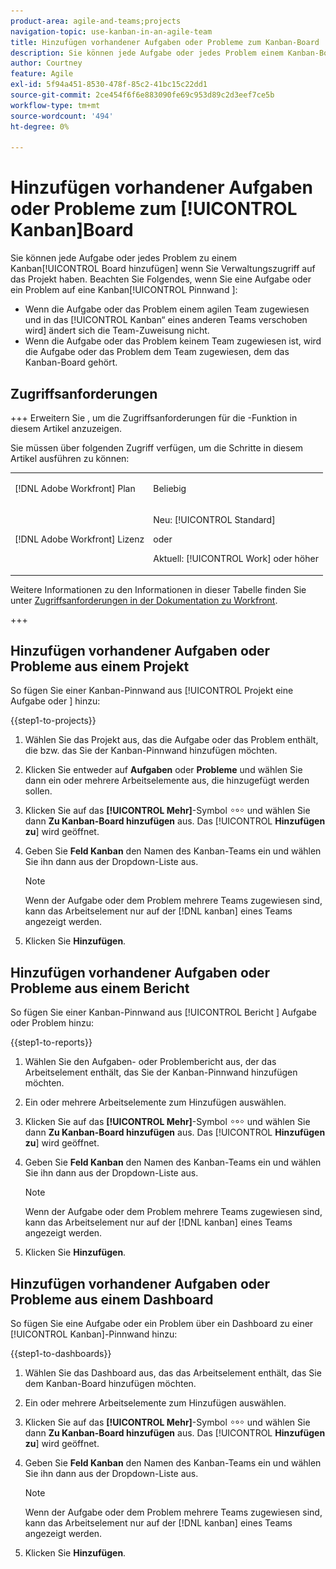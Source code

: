 ```yaml
---
product-area: agile-and-teams;projects
navigation-topic: use-kanban-in-an-agile-team
title: Hinzufügen vorhandener Aufgaben oder Probleme zum Kanban-Board
description: Sie können jede Aufgabe oder jedes Problem einem Kanban-Board hinzufügen, wenn Sie Verwaltungszugriff auf das Projekt haben.
author: Courtney
feature: Agile
exl-id: 5f94a451-8530-478f-85c2-41bc15c22dd1
source-git-commit: 2ce454f6f6e883090fe69c953d89c2d3eef7ce5b
workflow-type: tm+mt
source-wordcount: '494'
ht-degree: 0%

---
```


# Hinzufügen vorhandener Aufgaben oder Probleme zum [!UICONTROL Kanban]Board

<!-- Audited: 4/2025 -->

Sie können jede Aufgabe oder jedes Problem zu einem Kanban[!UICONTROL Board hinzufügen] wenn Sie Verwaltungszugriff auf das Projekt haben. Beachten Sie Folgendes, wenn Sie eine Aufgabe oder ein Problem auf eine Kanban[!UICONTROL Pinnwand ]:

* Wenn die Aufgabe oder das Problem einem agilen Team zugewiesen und in das [!UICONTROL Kanban“ eines anderen Teams verschoben wird] ändert sich die Team-Zuweisung nicht.
* Wenn die Aufgabe oder das Problem keinem Team zugewiesen ist, wird die Aufgabe oder das Problem dem Team zugewiesen, dem das Kanban-Board gehört.

## Zugriffsanforderungen

+++ Erweitern Sie , um die Zugriffsanforderungen für die -Funktion in diesem Artikel anzuzeigen.

Sie müssen über folgenden Zugriff verfügen, um die Schritte in diesem Artikel ausführen zu können:

<table style="table-layout:auto"> 
 <col> 
 </col> 
 <col> 
 </col> 
 <tbody> 
  <tr> 
   <td role="rowheader">[!DNL Adobe Workfront] Plan</td> 
   <td> <p>Beliebig</p> </td> 
  </tr> 
  <tr> 
   <td role="rowheader">[!DNL Adobe Workfront] Lizenz</td> 
   <td> <p>Neu: [!UICONTROL Standard]</p> 
   oder
   <p>Aktuell: [!UICONTROL Work] oder höher</p> </td> 
  </tr>
 </tbody> 
</table>

Weitere Informationen zu den Informationen in dieser Tabelle finden Sie unter [Zugriffsanforderungen in der Dokumentation zu Workfront](/help/quicksilver/administration-and-setup/add-users/access-levels-and-object-permissions/access-level-requirements-in-documentation.md).

+++

## Hinzufügen vorhandener Aufgaben oder Probleme aus einem Projekt

So fügen Sie einer Kanban-Pinnwand aus [!UICONTROL  Projekt eine Aufgabe oder ] hinzu:

{{step1-to-projects}}

1. Wählen Sie das Projekt aus, das die Aufgabe oder das Problem enthält, die bzw. das Sie der Kanban-Pinnwand hinzufügen möchten.
1. Klicken Sie entweder auf **Aufgaben** oder **Probleme** und wählen Sie dann ein oder mehrere Arbeitselemente aus, die hinzugefügt werden sollen.
1. Klicken Sie auf das **[!UICONTROL Mehr]**-Symbol ![Mehr-Symbol](assets/more-icon.png) und wählen Sie dann **Zu Kanban-Board hinzufügen** aus. Das [!UICONTROL **Hinzufügen zu**] wird geöffnet.
1. Geben Sie **Feld Kanban** den Namen des Kanban-Teams ein und wählen Sie ihn dann aus der Dropdown-Liste aus.

   >[!NOTE]
   >
   >Wenn der Aufgabe oder dem Problem mehrere Teams zugewiesen sind, kann das Arbeitselement nur auf der [!DNL kanban] eines Teams angezeigt werden.
1. Klicken Sie **Hinzufügen**.


## Hinzufügen vorhandener Aufgaben oder Probleme aus einem Bericht

So fügen Sie einer Kanban-Pinnwand aus [!UICONTROL  Bericht ] Aufgabe oder Problem hinzu:

{{step1-to-reports}}

1. Wählen Sie den Aufgaben- oder Problembericht aus, der das Arbeitselement enthält, das Sie der Kanban-Pinnwand hinzufügen möchten.
1. Ein oder mehrere Arbeitselemente zum Hinzufügen auswählen.
1. Klicken Sie auf das **[!UICONTROL Mehr]**-Symbol ![Mehr-Symbol](assets/more-icon.png) und wählen Sie dann **Zu Kanban-Board hinzufügen** aus. Das [!UICONTROL **Hinzufügen zu**] wird geöffnet.
1. Geben Sie **Feld Kanban** den Namen des Kanban-Teams ein und wählen Sie ihn dann aus der Dropdown-Liste aus.

   >[!NOTE]
   >
   >Wenn der Aufgabe oder dem Problem mehrere Teams zugewiesen sind, kann das Arbeitselement nur auf der [!DNL kanban] eines Teams angezeigt werden.
1. Klicken Sie **Hinzufügen**.



## Hinzufügen vorhandener Aufgaben oder Probleme aus einem Dashboard

So fügen Sie eine Aufgabe oder ein Problem über ein Dashboard zu einer [!UICONTROL Kanban]-Pinnwand hinzu:

{{step1-to-dashboards}}

1. Wählen Sie das Dashboard aus, das das Arbeitselement enthält, das Sie dem Kanban-Board hinzufügen möchten.
1. Ein oder mehrere Arbeitselemente zum Hinzufügen auswählen.
1. Klicken Sie auf das **[!UICONTROL Mehr]**-Symbol ![Mehr-Symbol](assets/more-icon.png) und wählen Sie dann **Zu Kanban-Board hinzufügen** aus. Das [!UICONTROL **Hinzufügen zu**] wird geöffnet.
1. Geben Sie **Feld Kanban** den Namen des Kanban-Teams ein und wählen Sie ihn dann aus der Dropdown-Liste aus.

   >[!NOTE]
   >
   >Wenn der Aufgabe oder dem Problem mehrere Teams zugewiesen sind, kann das Arbeitselement nur auf der [!DNL kanban] eines Teams angezeigt werden.

1. Klicken Sie **Hinzufügen**.